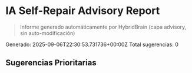 # IA Self-Repair Advisory Report

> Informe generado automáticamente por HybridBrain (capa advisory, sin auto-modificación)

Generado: 2025-09-06T22:30:53.731736+00:00Z
Total sugerencias: 0

## Sugerencias Prioritarias
